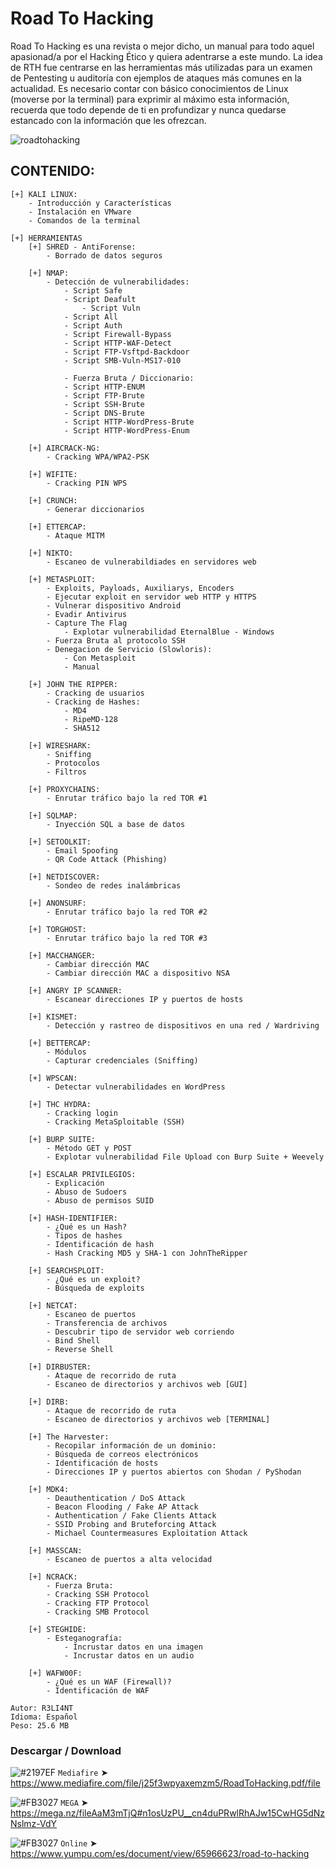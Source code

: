 # Road To Hacking

Road To Hacking es una revista o mejor dicho, un manual para todo aquel apasionad/a por el Hacking Ético y quiera adentrarse a este mundo. La idea de RTH fue centrarse en las herramientas más utilizadas para un examen de Pentesting u auditoría con ejemplos de ataques más comunes en la actualidad. Es necesario contar con básico conocimientos de Linux (moverse por la terminal) para exprimir al máximo esta información, recuerda que todo depende de ti en profundizar y nunca quedarse estancado con la información que les ofrezcan.

![roadtohacking](https://user-images.githubusercontent.com/75953873/106670793-4442fe00-658c-11eb-86b0-04124296ad52.png)

## CONTENIDO:

```
[+] KALI LINUX:
	- Introducción y Características
	- Instalación en VMware
	- Comandos de la terminal

[+] HERRAMIENTAS
	[+] SHRED - AntiForense:
		- Borrado de datos seguros
		
	[+] NMAP:
		- Detección de vulnerabilidades:
			- Script Safe
			- Script Deafult
		    	- Script Vuln
			- Script All
			- Script Auth
			- Script Firewall-Bypass
			- Script HTTP-WAF-Detect
			- Script FTP-Vsftpd-Backdoor
			- Script SMB-Vuln-MS17-010

      		- Fuerza Bruta / Diccionario:
			- Script HTTP-ENUM
			- Script FTP-Brute
			- Script SSH-Brute
			- Script DNS-Brute
			- Script HTTP-WordPress-Brute
			- Script HTTP-WordPress-Enum

	[+] AIRCRACK-NG:
		- Cracking WPA/WPA2-PSK
	
	[+] WIFITE:
		- Cracking PIN WPS	    
 	    	
	[+] CRUNCH:
		- Generar diccionarios
	
	[+] ETTERCAP:
		- Ataque MITM

	[+] NIKTO:
		- Escaneo de vulnerabildiades en servidores web

	[+] METASPLOIT: 
		- Exploits, Payloads, Auxiliarys, Encoders
		- Ejecutar exploit en servidor web HTTP y HTTPS
		- Vulnerar dispositivo Android
		- Evadir Antivirus
		- Capture The Flag
      		- Explotar vulnerabilidad EternalBlue - Windows
		- Fuerza Bruta al protocolo SSH
		- Denegacion de Servicio (Slowloris):
			- Con Metasploit
			- Manual

	[+] JOHN THE RIPPER:
		- Cracking de usuarios
		- Cracking de Hashes:
			- MD4
			- RipeMD-128
			- SHA512

	[+] WIRESHARK:
		- Sniffing
		- Protocolos
		- Filtros

	[+] PROXYCHAINS:
		- Enrutar tráfico bajo la red TOR #1
	
	[+] SQLMAP:
		- Inyección SQL a base de datos

	[+] SETOOLKIT:
		- Email Spoofing
		- QR Code Attack (Phishing)

	[+] NETDISCOVER:
		- Sondeo de redes inalámbricas

	[+] ANONSURF:
		- Enrutar tráfico bajo la red TOR #2
	
	[+] TORGHOST:
		- Enrutar tráfico bajo la red TOR #3

	[+] MACCHANGER:
		- Cambiar dirección MAC
		- Cambiar dirección MAC a dispositivo NSA

	[+] ANGRY IP SCANNER:
		- Escanear direcciones IP y puertos de hosts

	[+] KISMET:
		- Detección y rastreo de dispositivos en una red / Wardriving
	
	[+] BETTERCAP:
		- Módulos
		- Capturar credenciales (Sniffing)
	    
	[+] WPSCAN:
		- Detectar vulnerabilidades en WordPress

	[+] THC HYDRA:
		- Cracking login
		- Cracking MetaSploitable (SSH) 

	[+] BURP SUITE:
		- Método GET y POST
		- Explotar vulnerabilidad File Upload con Burp Suite + Weevely

	[+] ESCALAR PRIVILEGIOS:
		- Explicación
		- Abuso de Sudoers 
		- Abuso de permisos SUID

	[+] HASH-IDENTIFIER:
		- ¿Qué es un Hash?
		- Tipos de hashes
		- Identificación de hash
		- Hash Cracking MD5 y SHA-1 con JohnTheRipper

	[+] SEARCHSPLOIT:
		- ¿Qué es un exploit?
		- Búsqueda de exploits

	[+] NETCAT:
		- Escaneo de puertos
		- Transferencia de archivos
		- Descubrir tipo de servidor web corriendo
		- Bind Shell
		- Reverse Shell

	[+] DIRBUSTER:
		- Ataque de recorrido de ruta
		- Escaneo de directorios y archivos web [GUI]

	[+] DIRB:
		- Ataque de recorrido de ruta
		- Escaneo de directorios y archivos web [TERMINAL]

	[+] The Harvester:
		- Recopilar información de un dominio:
		- Búsqueda de correos electrónicos
		- Identificación de hosts
		- Direcciones IP y puertos abiertos con Shodan / PyShodan

	[+] MDK4:
		- Deauthentication / DoS Attack
		- Beacon Flooding / Fake AP Attack
		- Authentication / Fake Clients Attack
		- SSID Probing and Bruteforcing Attack
		- Michael Countermeasures Exploitation Attack

	[+] MASSCAN:
		- Escaneo de puertos a alta velocidad
	
	[+] NCRACK:
		- Fuerza Bruta:
		- Cracking SSH Protocol 
		- Cracking FTP Protocol
		- Cracking SMB Protocol

	[+] STEGHIDE:
		- Esteganografía:
			- Incrustar datos en una imagen
			- Incrustar datos en un audio

	[+] WAFW00F:
		- ¿Qué es un WAF (Firewall)?
		- Identificación de WAF
```

```
Autor: R3LI4NT
Idioma: Español
Peso: 25.6 MB
```

### Descargar / Download

![#2197EF](https://via.placeholder.com/15/2197EF/000000?text=+) `Mediafire`
➤ https://www.mediafire.com/file/j25f3wpyaxemzm5/RoadToHacking.pdf/file

![#FB3027](https://via.placeholder.com/15/FB3027/000000?text=+) `MEGA`
➤ https://mega.nz/fileAaM3mTjQ#n1osUzPU__cn4duPRwlRhAJw15CwHG5dNzNslmz-VdY

![#FB3027](https://via.placeholder.com/15/FBFF00/000000?text=+) `Online`
➤ https://www.yumpu.com/es/document/view/65966623/road-to-hacking
